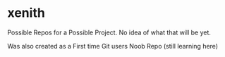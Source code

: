 # xenith
Possible Repos for a Possible Project. No idea of what that will be yet.

Was also created as a First time Git users Noob Repo (still learning here)
